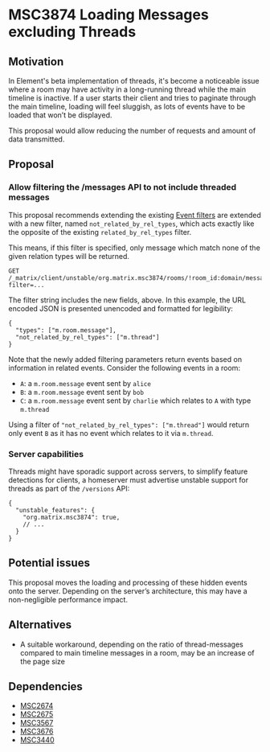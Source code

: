 # MSC3874 Loading Messages excluding Threads

## Motivation

In Element's beta implementation of threads, it's become a noticeable issue where a room may have activity in a 
long-running thread while the main timeline is inactive. If a user starts their client and tries to paginate through the 
main timeline, loading will feel sluggish, as lots of events have to be loaded that won’t be displayed.

This proposal would allow reducing the number of requests and amount of data transmitted. 

## Proposal

### Allow filtering the /messages API to not include threaded messages

This proposal recommends extending the existing [Event filters] are extended with a new filter, named
`not_related_by_rel_types`, which acts exactly like the opposite of the existing `related_by_rel_types` filter.

This means, if this filter is specified, only message which match none of the given relation types will be returned.

```
GET /_matrix/client/unstable/org.matrix.msc3874/rooms/!room_id:domain/messages?filter=...
```

The filter string includes the new fields, above. In this example, the URL encoded JSON is presented unencoded and
formatted for legibility:

```jsonc
{
  "types": ["m.room.message"],
  "not_related_by_rel_types": ["m.thread"]
}
```

Note that the newly added filtering parameters return events based on information in related events. Consider the
following events in a room:

* `A`: a `m.room.message` event sent by `alice`
* `B`: a `m.room.message` event sent by `bob`
* `C`: a `m.room.message` event sent by `charlie` which relates to `A` with type `m.thread`

Using a filter of `"not_related_by_rel_types": ["m.thread"]` would return only event `B` as it has no event which
relates to it via `m.thread`.

### Server capabilities

Threads might have sporadic support across servers, to simplify feature detections for clients, a homeserver must
advertise unstable support for threads as part of the `/versions` API:

```jsonc
{
  "unstable_features": {
    "org.matrix.msc3874": true,
    // ...
  }
}
```

## Potential issues

This proposal moves the loading and processing of these hidden events onto the server. Depending on the server’s
architecture, this may have a non-negligible performance impact. 

## Alternatives

- A suitable workaround, depending on the ratio of thread-messages compared to main timeline messages in a room, may be 
  an increase of the page size

## Dependencies

- [MSC2674](https://github.com/matrix-org/matrix-doc/pull/2674)
- [MSC2675](https://github.com/matrix-org/matrix-doc/pull/2675)
- [MSC3567](https://github.com/matrix-org/matrix-doc/pull/3567)
- [MSC3676](https://github.com/matrix-org/matrix-doc/pull/3676)
- [MSC3440](https://github.com/matrix-org/matrix-doc/pull/344ß)

<!-- inline links -->
[Event filters]: https://spec.matrix.org/v1.2/client-server-api/#filtering

